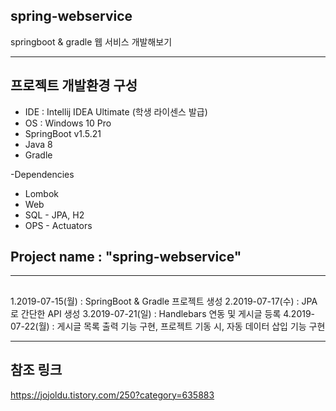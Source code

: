 ## spring-webservice
springboot &amp; gradle 웹 서비스 개발해보기

---
## 프로젝트 개발환경 구성
  - IDE : Intellij IDEA Ultimate (학생 라이센스 발급)
  - OS : Windows 10 Pro
  - SpringBoot v1.5.21
  - Java 8
  - Gradle

  -Dependencies
  - Lombok
  - Web
  - SQL - JPA, H2
  - OPS - Actuators

## Project name : "spring-webservice"
---

##
1.2019-07-15(월) : SpringBoot & Gradle 프로젝트 생성
2.2019-07-17(수) : JPA 로 간단한 API 생성
3.2019-07-21(일) : Handlebars 연동 및 게시글 등록
4.2019-07-22(월) : 게시글 목록 출력 기능 구현, 프로젝트 기동 시, 자동 데이터 삽입 기능 구현

--- 
## 참조 링크
https://jojoldu.tistory.com/250?category=635883